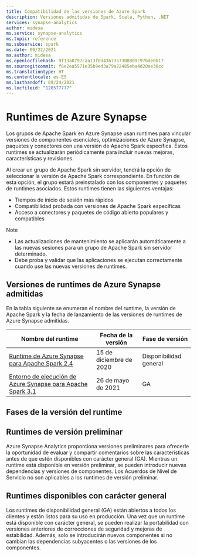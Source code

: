 ```yaml
---
title: Compatibilidad de las versiones de Azure Spark
description: Versiones admitidas de Spark, Scala, Python, .NET
services: synapse-analytics
author: midesa
ms.service: synapse-analytics
ms.topic: reference
ms.subservice: spark
ms.date: 09/22/2021
ms.author: midesa
ms.openlocfilehash: 9f13a0797caa13f0d4367357308809c97bde0b17
ms.sourcegitcommit: f6e2ea5571e35b9ed3a79a22485eba4d20ae36cc
ms.translationtype: HT
ms.contentlocale: es-ES
ms.lasthandoff: 09/24/2021
ms.locfileid: "128577777"
---
```

# <a name="azure-synapse-runtimes"></a>Runtimes de Azure Synapse
Los grupos de Apache Spark en Azure Synapse usan runtimes para vincular versiones de componentes esenciales, optimizaciones de Azure Synapse, paquetes y conectores con una versión de Apache Spark específica. Estos runtimes se actualizarán periódicamente para incluir nuevas mejoras, características y revisiones. 

Al crear un grupo de Apache Spark sin servidor, tendrá la opción de seleccionar la versión de Apache Spark correspondiente. En función de esta opción, el grupo estará preinstalado con los componentes y paquetes de runtimes asociados. Estos runtimes tienen las siguientes ventajas:

- Tiempos de inicio de sesión más rápidos
- Compatibilidad probada con versiones de Apache Spark específicas
- Acceso a conectores y paquetes de código abierto populares y compatibles

> [!NOTE]
> - Las actualizaciones de mantenimiento se aplicarán automáticamente a las nuevas sesiones para un grupo de Apache Spark sin servidor determinado. 
> - Debe proba y validar que las aplicaciones se ejecutan correctamente cuando use las nuevas versiones de runtimes.

## <a name="supported-azure-synapse-runtime-releases"></a>Versiones de runtimes de Azure Synapse admitidas 
En la tabla siguiente se enumeran el nombre del runtime, la versión de Apache Spark y la fecha de lanzamiento de las versiones de runtimes de Azure Synapse admitidas.

|  Nombre del runtime  | Fecha de la versión |  Fase de versión |
| ----- | ----- | ----- |
| [Runtime de Azure Synapse para Apache Spark 2.4](./apache-spark-24-runtime.md) | 15 de diciembre de 2020 | Disponibilidad general|
| [Entorno de ejecución de Azure Synapse para Apache Spark 3.1](./apache-spark-3-runtime.md) | 26 de mayo de 2021 | GA |

## <a name="runtime-release-stages"></a>Fases de la versión del runtime

## <a name="preview-runtimes"></a>Runtimes de versión preliminar
Azure Synapse Analytics proporciona versiones preliminares para ofrecerle la oportunidad de evaluar y compartir comentarios sobre las características antes de que estén disponibles con carácter general (GA). Mientras un runtime está disponible en versión preliminar, se pueden introducir nuevas dependencias y versiones de componentes. Los Acuerdos de Nivel de Servicio no son aplicables a los runtimes de versión preliminar. 

## <a name="generally-available-runtimes"></a>Runtimes disponibles con carácter general
Los runtimes de disponibilidad general (GA) están abiertos a todos los clientes y están listos para su uso en producción. Una vez que un runtime está disponible con carácter general, se pueden realizar la portabilidad con versiones anteriores de correcciones de seguridad y mejoras de estabilidad. Además, solo se introducirán nuevos componentes si no cambian las dependencias subyacentes o las versiones de los componentes. 
